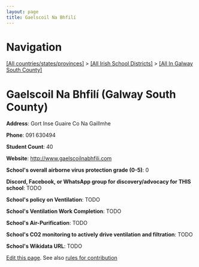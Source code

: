 ```yaml
---
layout: page
title: Gaelscoil Na Bhfilí
---
```

# Navigation

[[All countries/states/provinces]](../../..) > [[All Irish School Districts]](../..) > [[All In Galway South County]](..)

# Gaelscoil Na Bhfilí (Galway South County)

**Address**: Gort Inse Guaire Co Na Gaillmhe

**Phone**: 091 630494

**Student Count**: 40

**Website**: <http://www.gaelscoilnabhfili.com>

**School's overall airborne virus protection grade (0-5)**: 0

**Discord, Facebook, or WhatsApp group for discovery/advocacy for THIS school**: TODO

**School's policy on Ventilation**: TODO

**School's Ventilation Work Completion**: TODO

**School's Air-Purification**: TODO

**School's CO2 monitoring to actively drive ventilation and filtration**: TODO

**School's Wikidata URL**: TODO


[Edit this page](https://github.com/ventilate-schools/Ireland/edit/main/./Galway_South_County/Gaelscoil_Na_Bhfilí.md). See also [rules for contribution](../../../contribution-rules/)